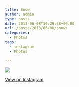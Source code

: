 ```yaml
---
title: Snow
author: admin
type: posts
date: 2013-06-08T16:29:38+00:00
url: /posts/2013/06/08/snow/
categories:
  - Photos
tags:
  - instagram
  - Photos

---
```

<img src="https://lobban.org/wordpress//HLIC/d414de76c66cbaa846af7f37f43d531d.jpg" class="instagram-image" />

<p class="view-instagram">
  <a href="http://instagram.com/p/aTcEtKqlnD/">View on Instagram</a>
</p>